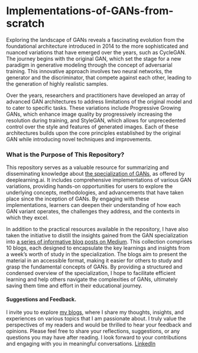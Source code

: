 # Implementations-of-GANs-from-scratch
Exploring the landscape of GANs reveals a fascinating evolution from the foundational architecture introduced in 2014 to the more sophisticated and nuanced variations that have emerged over the years, such as CycleGAN. The journey begins with the original GAN, which set the stage for a new paradigm in generative modeling through the concept of adversarial training. This innovative approach involves two neural networks, the generator and the discriminator, that compete against each other, leading to the generation of highly realistic samples.

Over the years, researchers and practitioners have developed an array of advanced GAN architectures to address limitations of the original model and to cater to specific tasks. These variations include Progressive Growing GANs, which enhance image quality by progressively increasing the resolution during training, and StyleGAN, which allows for unprecedented control over the style and features of generated images. Each of these architectures builds upon the core principles established by the original GAN while introducing novel techniques and improvements.

### What is the Purpose of This Repository?

This repository serves as a valuable resource for summarizing and disseminating knowledge about [the specialization of GANs](https://www.coursera.org/specializations/generative-adversarial-networks-gans), as offered by deeplearning.ai. It includes comprehensive implementations of various GAN variations, providing hands-on opportunities for users to explore the underlying concepts, methodologies, and advancements that have taken place since the inception of GANs. By engaging with these implementations, learners can deepen their understanding of how each GAN variant operates, the challenges they address, and the contexts in which they excel.

In addition to the practical resources available in the repository, I have also taken the initiative to distill the insights gained from the GAN specialization into [a series of informative blog posts on Medium](https://medium.com/@Mustafa77/generative-adversarial-network-specialization-d23fe1ef64c3). This collection comprises 10 blogs, each designed to encapsulate the key learnings and insights from a week’s worth of study in the specialization. The blogs aim to present the material in an accessible format, making it easier for others to study and grasp the fundamental concepts of GANs.
By providing a structured and condensed overview of the specialization, I hope to facilitate efficient learning and help others navigate the complexities of GANs, ultimately saving them time and effort in their educational journey.

#### Suggestions and Feedback.
I invite you to explore [my blogs](https://medium.com/@Mustafa77), where I share my thoughts, insights, and experiences on various topics that I am passionate about. I truly value the perspectives of my readers and would be thrilled to hear your feedback and opinions. Please feel free to share your reflections, suggestions, or any questions you may have after reading. I look forward to your contributions and engaging with you in meaningful conversations.
[LinkedIn](https://www.linkedin.com/in/mustafa604/) 
